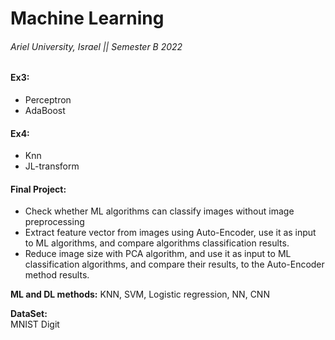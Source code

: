 # Machine Learning

###### Ariel University, Israel || Semester B 2022

#### **Ex3:**

* Perceptron
* AdaBoost

#### **Ex4:**

* Knn
* JL-transform
 
#### **Final Project:**

* Check whether ML algorithms can classify images without image preprocessing
* Extract feature vector from images using Auto-Encoder, use it as input to ML algorithms, and compare algorithms classification results.
* Reduce image size with PCA algorithm, and use it as input to ML classification algorithms, and compare their results, to the Auto-Encoder method results.

**ML and DL methods:**
KNN, SVM, Logistic regression, NN, CNN

**DataSet:**  
MNIST Digit
